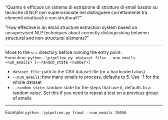 “Quanto è efficace un sistema di estrazione di strutture di email basato su tecniche di NLP non supervisionate nel distinguere correttamente tra elementi strutturali e non strutturali?”

"How effective is an email structure extraction system based on unsupervised NLP techniques about correctly distinguishing between structural and non-structural elements?"

---

Move to the `src` directory before running the entry point.  
Execution: `python .\pipeline.py <dataset_file> --num_emails <num_emails> [--random_state <number>]`
- `dataset_file`: path to the CSV dataset file (or a hardcoded alias)
- `--num_emails`: how many emails to process, defaults to 5. Use -1 for the whole dataset
- `--random_state`: random state for the steps that use it, defaults to a random value. Set this if you need to repeat a test on a previous group of emails

---

Example: `python .\pipeline.py fraud --num_emails 15000`
